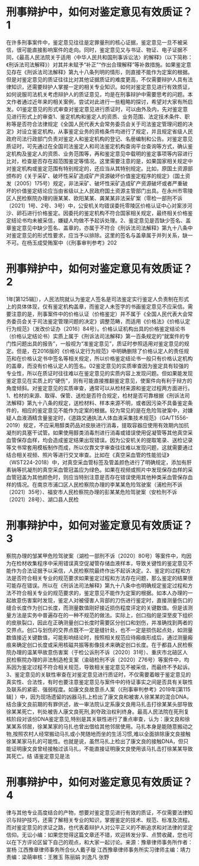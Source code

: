 # 刑事辩护中，如何对鉴定意见有效质证？1

在许多刑事案件中，鉴定意见往往是定罪量刑的核心证据，鉴定意见一旦不被采信，很可能直接影响案件的走向。同时，鉴定意见又与书证、物证、电子证据不同，《最高人民法院关于适用〈中华人民共和国刑事诉讼法〉的解释》（以下简称：《刑诉法司法解释》）对其并未赋予“补正”“作出合理解释”等补救措施。如果鉴定意见存在《刑诉法司法解释》第九十八条列明的情形，则直接不能作为定案的根据。但是对鉴定意见的质证往往比对其他证据质证的难度更高，不仅需要辩护人具有法律知识，还需要辩护人掌握一定的相关专业知识。如何对鉴定意见进行有效质证，如何说服司法机关考虑辩护人的质证意见，均是在刑事辩护中需要思考的问题。本文作者通过近年来的相关案例，尝试对此进行一些粗略的探讨，希望对大家有所启发。01鉴定意见的形式审查对鉴定意见进行质证时，可以由外及内，先对鉴定意见进行形式上的审查1、鉴定机构和鉴定人的资质、业务范围、法定技术条件、职称等是否符合法律规定《全国人民代表大会常务委员会关于司法鉴定管理问题的决定》对设立鉴定机构，从事鉴定业务的资格条件均进行了规定，并且规定省级人民政府司法行政部门负责对鉴定人和鉴定机构的登记、名册编制和公告。对鉴定意见质证时，可先通过在全国司法鉴定人和司法鉴定机构查询平台查询等方式，确认鉴定机构及鉴定人的资质、业务范围等，再和鉴定意见中载明的鉴定事项等内容进行比对，检查是否存在超范围鉴定等情况。这里需要注意的是，如果国家相关规定中对鉴定机构或鉴定范围有特别规定的，还应当从其特别规定。比如，原国土资源部颁布的《关于采矿、破坏性采矿造成矿产资源破坏价值鉴定程序的规定》（国土资发〔2005〕175号）规定，非法采矿、破坏性采矿造成矿产资源破坏或者严重破坏的价值鉴定结论应当由省级以上人民政府国土资源主管部门出具。在永州市零陵区人民检察院办理的唐某某、欧阳某某、龚某某非法采矿案（零检一部刑不诉〔2021〕1号、2号、3号）中，公安机关均错误委托零陵区价格认证中心对案涉河沙、卵石进行价格鉴定。因委托的鉴定机构不符合国家相关规定，最终相关价格鉴定结论书均未被采信，嫌疑人均做不予起诉处理。2、鉴定意见是否缺少签名、盖章鉴定意见中缺少签名、盖章的，亦属于不符合《刑诉法司法解释》第九十八条中对鉴定意见的形式性要求，应当予以排除。这里的签名与盖章属于并列关系，缺一不可。在杨玉成受贿案中（《刑事审判参考》202

# 刑事辩护中，如何对鉴定意见有效质证？2

1年[第125辑]），人民法院就认为鉴定人签名是司法鉴定实行鉴定人负责制在形式上的具体体现，仅有鉴定机构盖章，而鉴定人未签字的书画鉴定意见不应采信。需要注意的是，刑事案件中的价格认证（价格鉴定）并不属于《全国人民代表大会常务委员会关于司法鉴定管理问题的决定》调整范畴，而适用《价格法》《价格认定行为规范》（发改价证办〔2016〕84号）。价格认证机构出具的价格鉴定结论书（价格认定结论书）实质上属于《刑诉法司法解释》第一百条规定的“就案件的专门性问题出具的报告”，一般视为“准鉴定意见”，质证时参照适用对鉴定意见的规定。但是，在2016版的《价格认定行为规范》中明确删除了价格认定人的责任规范和在价格认定书中签名等相关规定，所以价格鉴定结论书一般只有价格认定机构的盖章，而没有价格认定人的签名。02鉴定意见的实质审查因为鉴定具有较强的专业性，所以在质证时往往难以在鉴定意见的实质内容上发现问题。但如果能发现鉴定意见在实质上的“硬伤”，则有可能直接推翻鉴定意见，使案件向有利于辩方的角度倾斜。对鉴定意见的实质审查，通常可以从检材来源和鉴定过程两方面进行。1、检材的来源、取得、保管、送检是否符合规定，检材是否可靠根据《刑诉法司法解释》第九十八条的规定，送检材料、样本来源不明，或者因污染不具备鉴定条件的，相应的鉴定意见不能作为定案的根据。较为常见的是在危险驾驶案中，对嫌疑人血液酒精含量鉴定时，《道路交通执法人体血液采集技术规范》（GA/T1556-2019）规定，不应采用醇类药品对皮肤进行消毒，提取容器应使用有效期内加抗凝剂的具塞干试管。如果使用醇类消毒剂进行消毒或错误使用促凝管等其他真空采血管保存血样，均会造成鉴定结果出现错误。因为公安机关的提取笔录、送检记录等文书常套用模板制作而成，所以仅靠文字审查往往难以发现问题，这就需要通过结合相关视频、照片等进行交叉审查。比如在《真空采血管的性能验证》（WST224-2018）中，对真空采血管标签及管盖颜色进行了明确规定，添加有肝素钠等抗凝剂的真空采血管冠盖应为绿色。如果在视频或照片中发现保存血样的采血管冠盖为其他颜色时，则应当特别注意是否存在错误使用其他种类采血管保存血样的情况。在南京市浦口区人民检察院办理的李某某危险驾驶案（浦检刑不诉〔2021〕35号）、福安市人民检察院办理的彭某某危险驾驶案（安检刑不诉〔2021〕28号）、湖口县人民检

# 刑事辩护中，如何对鉴定意见有效质证？3

察院办理的邹某甲危险驾驶案（湖检一部刑不诉〔2020〕80号）等案件中，均因为在检材收集程序中采用错误真空促凝管存储血液样本，导致关键性的鉴定意见不能作为合法证据予以采信，人民检察院最终作出不起诉决定。2、鉴定的过程和方法是否符合相关专业的规范要求如果鉴定过程和方法存在问题，那么鉴定的结果很可能存在错误。所以在《刑诉法司法解释》第九十八条中也明确规定鉴定过程和方法不符合相关专业的规范要求的，鉴定意见不能作为定案的根据。如本人办理的一起故意伤害案时发现，鉴定人对被侵害人背部的刀伤进行鉴定时，直接测量伤口的缝合长度作为创口长度，而测量数值刚好接近损伤程度评定的关键数值。但是该测量方法是实务中普遍存在的一种不规范的做法。实际上，创口指的是深至皮下组织的皮肤裂口，因此在正确测量创口长度时需要区分创口和划伤，并准确找到两者的交界点。创口与划伤的交界点既不一定是缝针处，也不一定是损伤起点处，如测量数值接近关键数值，可能影响结论时，按照相关规范应待瘢痕形成后，通过测量瘢痕来确定创口长度或采用核磁共振等影像技术来确定创口长度。在于都县人民检察院办理的温某甲故意伤害案（于检公诉刑不诉〔2020〕31号）、重庆市北碚区人民检察院办理的非法制造枪支案（渝碚检刑不诉〔2020〕Z76号）等案件中，均系因为鉴定过程不符合相关规范，导致相关鉴定意见不被采信，而最终不予起诉。3、鉴定意见的关联性审查在对鉴定意见进行质证时，不仅需要着眼于鉴定意见的真实性、合法性，有时也要注意鉴定意见与案件中的待证事实之间是否具有关联性及联系的紧密、强弱程度。如康文良故意杀人案（《刑事审判参考》2019年[第115辑] ）中，因为现场遗留的凶器马扎上检出了康文良和被害人徐某某的混合DNA，结合康文良前期的有罪供述，故一审法院认定系康文良用马扎击打徐某某头部导致徐某某死亡，判处被告人康文良死刑,剥夺政治权利终身。最高人民法院在死刑复核阶段对该份DNA鉴定意见,特别是其关联性进行了重点审查，认为：康文良和徐某某系邻居，徐某某家的马扎也曾出借给其他邻居使用。马扎本身是能随意搬动之物,按照农村人经常搬动马扎或小凳随地而坐的生活习惯,难以全面排除康文良接触徐某某家马扎的可能性。也就是说，虽然马扎上检出了康文良的接触DNA，但只能证明康文良曾经接触过该马扎，不能直接证明康文良使用该马扎击打徐某某导致其死亡。结  语鉴定意见是法

# 刑事辩护中，如何对鉴定意见有效质证？4

律与其他专业高度结合的产物，想要对鉴定意见进行有效的质证，不仅需要法律知识与辩护技巧，还需了解相关专业的知识，掌握鉴定的技术、规范、标准及流程。而对鉴定意见的求证之路，也代表着辩护人对公平正义的不断追求和对法律的坚定信仰。无讼小编：如果您觉得这篇文章还不错，欢迎转发分享、点赞收藏，您也可以在下方评论区留下自己的观点，和大家一起讨论。来源：豫章律师事务所作者：宣杨 江西豫章律师事务所合伙人戴子璇 江西豫章律师事务所实习律师主编：靖力责编：梁萌审核：王雅玉 陈丽娟 刘逸凡 张野

